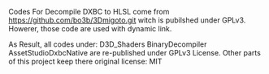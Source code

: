 Codes For Decompile DXBC to HLSL come from 
https://github.com/bo3b/3Dmigoto.git
witch is pubilshed under GPLv3.
Howerer, those code are used with dynamic link.

As Result, all codes under:
D3D_Shaders
BinaryDecompiler
AssetStudioDxbcNative
are re-published under GPLv3 License.
Other parts of this project keep there original license: MIT